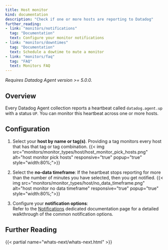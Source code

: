 ```yaml
---
title: Host monitor
kind: documentation
description: "Check if one or more hosts are reporting to Datadog"
further_reading:
- link: "monitors/notifications"
  tag: "Documentation"
  text: Configure your monitor notifications
- link: "monitors/downtimes"
  tag: "Documentation"
  text: Schedule a dowtime to mute a monitor
- link: "monitors/faq"
  tag: "FAQ"
  text: Monitors FAQ
---
```


*Requires Datadog Agent version >= 5.0.0.*

## Overview

Every Datadog Agent collection reports a heartbeat called `datadog.agent.up`
with a status `UP`. You can monitor this heartbeat across one or more hosts.

## Configuration

1. Select your **host by name or tag(s)**. Providing a tag monitors every host that has that tag or tag combination.
    {{< img src="monitors/monitor_types/host/host_monitor_pick_hosts.png" alt="host monitor pick hosts" responsive="true" popup="true" style="width:80%;">}}

2. Select the **no-data timeframe**: If the heartbeat stops reporting for more than the number of minutes you have selected, then you get notified.
    {{< img src="monitors/monitor_types/host/no_data_timeframe.png" alt="host monitor no data timeframe" responsive="true" popup="true" style="width:80%;">}}

3. Configure your **notification options**:  
    Refer to the [Notifications](/monitors/notifications) dedicated documentation page for a detailed walkthrough of the common notification options.

## Further Reading 
{{< partial name="whats-next/whats-next.html" >}}